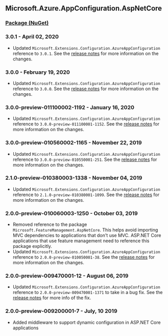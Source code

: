 ## Microsoft.Azure.AppConfiguration.AspNetCore
### [Package (NuGet)](https://www.nuget.org/packages/Microsoft.Azure.AppConfiguration.AspNetCore)

### 3.0.1 - April 02, 2020
* Updated `Microsoft.Extensions.Configuration.AzureAppConfiguration` reference to `3.0.1`. See the [release notes](./MicrosoftExtensionsConfigurationAzureAppConfiguration.md) for more information on the changes.

### 3.0.0 - February 19, 2020
* Updated `Microsoft.Extensions.Configuration.AzureAppConfiguration` reference to `3.0.0`. See the [release notes](./MicrosoftExtensionsConfigurationAzureAppConfiguration.md) for more information on the changes.

### 3.0.0-preview-011100002-1192 - January 16, 2020
* Updated `Microsoft.Extensions.Configuration.AzureAppConfiguration` reference to `3.0.0-preview-011100001-1152`. See the [release notes](./MicrosoftExtensionsConfigurationAzureAppConfiguration.md) for more information on the changes.

### 3.0.0-preview-010560002-1165 - November 22, 2019
* Updated `Microsoft.Extensions.Configuration.AzureAppConfiguration` reference to `3.0.0-preview-010550001-251`. See the [release notes](./MicrosoftExtensionsConfigurationAzureAppConfiguration.md) for more information on the changes.

### 2.1.0-preview-010380003-1338 - November 04, 2019
* Updated `Microsoft.Extensions.Configuration.AzureAppConfiguration` reference to `2.1.0-preview-010380001-1099`. See the [release notes](./MicrosoftExtensionsConfigurationAzureAppConfiguration.md) for more information on the changes.

### 2.0.0-preview-010060003-1250 - October 03, 2019
* Removed reference to the package `Microsoft.FeatureManagement.AspNetCore`. This helps avoid importing MVC dependencies to applications that don't use MVC. ASP.NET Core applications that use feature management need to reference this package explicitly.
* Updated `Microsoft.Extensions.Configuration.AzureAppConfiguration` reference to `2.0.0-preview-010050001-38`. See the [release notes](./MicrosoftExtensionsConfigurationAzureAppConfiguration.md) for more information on the changes.

### 2.0.0-preview-009470001-12 - August 06, 2019
* Updated `Microsoft.Extensions.Configuration.AzureAppConfiguration` reference to `2.0.0-preview-009470001-1371` to take in a bug fix. See the [release notes](./MicrosoftExtensionsConfigurationAzureAppConfiguration.md) for more info of the fix.

### 2.0.0-preview-009200001-7 - July, 10 2019
* Added middleware to support dynamic configuration in ASP.NET Core applications
